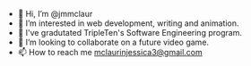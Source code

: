 - 👋 Hi, I’m @jmmclaur
- 👀 I’m interested in web development, writing and animation.
- 🌱 I've gradutated TripleTen's Software Engineering program.
- 💞️ I’m looking to collaborate on a future video game.
- 📫 How to reach me mclaurinjessica3@gmail.com

<!---
jmmclaur/jmmclaur is a ✨ special ✨ repository because its `README.md` (this file) appears on your GitHub profile.
You can click the Preview link to take a look at your changes.
--->
